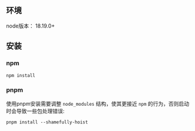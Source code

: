 ## 环境

node版本： 18.19.0+

## 安装

### npm

```
npm install
```

### pnpm

使用pnpm安装需要调整 `node_modules` 结构，使其更接近 `npm` 的行为，否则启动时会导致一些包处理错误:

```
pnpm install --shamefully-hoist
```
